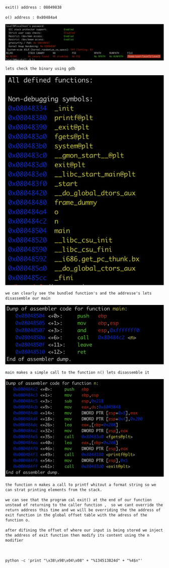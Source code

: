 ```
exit() address : 08049838

o() address : 0x80484a4
```

![](./resources/Screen%20Shot%202023-11-04%20at%2012.10.05%20AM.png)

```
lets check the binary using gdb 
```
![](./resources/Screen%20Shot%202023-11-04%20at%2012.52.48%20AM.png)
```
we can clearly see the bundled function's and the addresse's lets disassemble our main
```
![](./resources/Screen%20Shot%202023-11-04%20at%2012.52.29%20AM.png)
```
main makes a simple call to the function n() lets disassemble it
```
![](./resources/Screen%20Shot%202023-11-04%20at%2012.52.10%20AM.png)

```
the function n makes a call to printf whitout a format string so we can strat printing elements from the stack.

we can see that the program cal exit() at the end of our function unstead of returning to the caller function ,  so we cant override the return address this time and we will be overriding the the address of exit function in the global offset table with the adress of the function o.

after difining the offset of where our input is being stored we inject the address of exit function then modify its content using the n modifier



python -c 'print "\x38\x98\x04\x08" + "%134513824d" + "%4$n"'
```